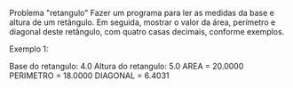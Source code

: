 Problema "retangulo" 
Fazer um programa para ler as medidas da base e altura de um retângulo. Em seguida, mostrar o valor 
da área, perímetro e diagonal deste retângulo, com quatro casas decimais, conforme exemplos.

Exemplo 1:

Base do retangulo: 4.0
Altura do retangulo: 5.0
AREA = 20.0000 
PERIMETRO = 18.0000 
DIAGONAL = 6.4031 

